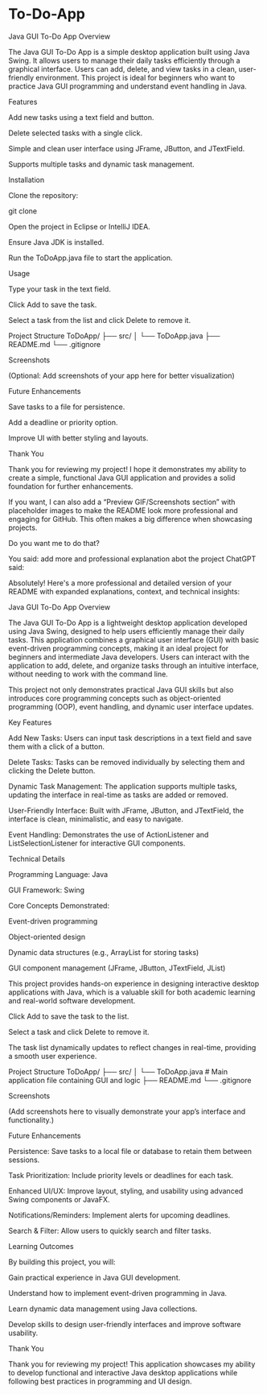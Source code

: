 # To-Do-App

Java GUI To-Do App
Overview

The Java GUI To-Do App is a simple desktop application built using Java Swing. It allows users to manage their daily tasks efficiently through a graphical interface. Users can add, delete, and view tasks in a clean, user-friendly environment. This project is ideal for beginners who want to practice Java GUI programming and understand event handling in Java.

Features

Add new tasks using a text field and button.

Delete selected tasks with a single click.

Simple and clean user interface using JFrame, JButton, and JTextField.

Supports multiple tasks and dynamic task management.

Installation

Clone the repository:

git clone <your-repository-url>


Open the project in Eclipse or IntelliJ IDEA.

Ensure Java JDK is installed.

Run the ToDoApp.java file to start the application.

Usage

Type your task in the text field.

Click Add to save the task.

Select a task from the list and click Delete to remove it.

Project Structure
ToDoApp/
├── src/
│   └── ToDoApp.java
├── README.md
└── .gitignore

Screenshots

(Optional: Add screenshots of your app here for better visualization)

Future Enhancements

Save tasks to a file for persistence.

Add a deadline or priority option.

Improve UI with better styling and layouts.

Thank You

Thank you for reviewing my project! I hope it demonstrates my ability to create a simple, functional Java GUI application and provides a solid foundation for further enhancements.

If you want, I can also add a “Preview GIF/Screenshots section” with placeholder images to make the README look more professional and engaging for GitHub. This often makes a big difference when showcasing projects.

Do you want me to do that?

You said:
add more and professional explanation abot the project
ChatGPT said:

Absolutely! Here's a more professional and detailed version of your README with expanded explanations, context, and technical insights:

Java GUI To-Do App
Overview

The Java GUI To-Do App is a lightweight desktop application developed using Java Swing, designed to help users efficiently manage their daily tasks. This application combines a graphical user interface (GUI) with basic event-driven programming concepts, making it an ideal project for beginners and intermediate Java developers. Users can interact with the application to add, delete, and organize tasks through an intuitive interface, without needing to work with the command line.

This project not only demonstrates practical Java GUI skills but also introduces core programming concepts such as object-oriented programming (OOP), event handling, and dynamic user interface updates.

Key Features

Add New Tasks: Users can input task descriptions in a text field and save them with a click of a button.

Delete Tasks: Tasks can be removed individually by selecting them and clicking the Delete button.

Dynamic Task Management: The application supports multiple tasks, updating the interface in real-time as tasks are added or removed.

User-Friendly Interface: Built with JFrame, JButton, and JTextField, the interface is clean, minimalistic, and easy to navigate.

Event Handling: Demonstrates the use of ActionListener and ListSelectionListener for interactive GUI components.

Technical Details

Programming Language: Java

GUI Framework: Swing

Core Concepts Demonstrated:

Event-driven programming

Object-oriented design

Dynamic data structures (e.g., ArrayList for storing tasks)

GUI component management (JFrame, JButton, JTextField, JList)

This project provides hands-on experience in designing interactive desktop applications with Java, which is a valuable skill for both academic learning and real-world software development.



Click Add to save the task to the list.

Select a task and click Delete to remove it.

The task list dynamically updates to reflect changes in real-time, providing a smooth user experience.

Project Structure
ToDoApp/
├── src/
│   └── ToDoApp.java      # Main application file containing GUI and logic
├── README.md
└── .gitignore

Screenshots

(Add screenshots here to visually demonstrate your app’s interface and functionality.)

Future Enhancements

Persistence: Save tasks to a local file or database to retain them between sessions.

Task Prioritization: Include priority levels or deadlines for each task.

Enhanced UI/UX: Improve layout, styling, and usability using advanced Swing components or JavaFX.

Notifications/Reminders: Implement alerts for upcoming deadlines.

Search & Filter: Allow users to quickly search and filter tasks.

Learning Outcomes

By building this project, you will:

Gain practical experience in Java GUI development.

Understand how to implement event-driven programming in Java.

Learn dynamic data management using Java collections.

Develop skills to design user-friendly interfaces and improve software usability.

Thank You

Thank you for reviewing my project! This application showcases my ability to develop functional and interactive Java desktop applications while following best practices in programming and UI design.
